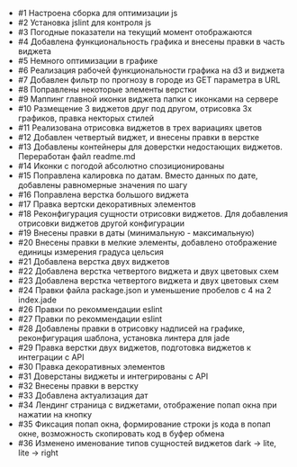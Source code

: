 <ul>
  <li> #1 Настроена сборка для оптимизации js </li>
  <li> #2 Установка jslint для контроля js </li>
  <li> #3 Погодные показатели на текущий момент отображаются </li>
  <li> #4 Добавлена функциональность графика и внесены правки в часть виджета </li>
  <li> #5 Немного оптимизации в графике </li>
  <li> #6 Реализация рабочей функциональности графика на d3 и виджета </li>
  <li> #7 Добавлен фильтр по прогнозу в городе из GET параметра в URL </li>
  <li> #8 Поправлены некоторые элементы верстки </li>
  <li> #9 Маппинг главной иконки виджета папки с иконками на сервере </li>
  <li> #10 Размещение 3 виджетов друг под другом, отрисовка 3х графиков, правка некторых стилей </li>
  <li> #11 Реализована отрисовка виджетов в трех вариациях цветов </li>
  <li> #12 Добавлен четвертый виджет, и внесены правки в верстке </li>
  <li> #13 Добавлены контейнеры для доверстки недостающих виджетов. Переработан файл readme.md </li>
  <li> #14 Иконки с погодой абсолютно спозиционированы </li>
  <li> #15 Поправлена калировка по датам. Вместо данных по дате, добавлены равномерные значения по шагу </li>
  <li> #16 Поправлена верстка большого виджета </li>
  <li> #17 Правка вертски декоративных элементов </li>
  <li> #18 Реконфигурация сущности отрисовки виджетов. Для добавления отрисовки виджетов другой конфигурации </li>
  <li> #19 Внесены правки в даты (минимальную - максимальную) </li>
  <li> #20 Внесены правки в мелкие элементы, добавлено отображение единицы измерения градуса цельсия </li>
  <li> #21 Добавлена верстка двух виджетов </li>
  <li> #22 Добавлена верстка четвертого виджета и двух цветовых схем </li>
  <li> #23 Добавлена верстка четвертого виджета и двух цветовых схем </li>
  <li> #24 Правки файла package.json и уменьшение пробелов с 4 на 2 index.jade </li>
  <li> #26 Правки по рекоммендации eslint </li>
  <li> #27 Правки по рекоммендации eslint </li>
  <li> #28 Добавлены правки в отрисовку надписей на графике, реконфигурация шаблона, установка линтера для jade </li>
  <li> #29 Правка верстки двух виджетов, подготовка виджетов к интеграции с API  </li>
  <li> #30 Правка декоративных элементов </li>
  <li> #31 Доверстаны виджеты и интегрированы с API </li>
  <li> #32 Внесены правки в верстку </li>   
  <li> #33 Добавлена актуализация дат </li>     
  <li> #34 Лендинг страница с виджетами, отображение попап окна при нажатии на кнопку</li>
  <li> #35 Фиксация попап окна, формирование строки js кода в попап окне, возможность скопировать код в буфер обмена</li> 
  <li> #36 Изменено именование типов сущностей виджетов dark -> lite, lite -> right </li>  
</ul>
